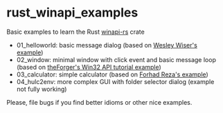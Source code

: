 # rust_winapi_examples

Basic examples to learn the Rust [winapi-rs](https://crates.io/crates/winapi) crate

- 01_helloworld: basic message dialog (based on [Wesley Wiser's example](https://wesleywiser.github.io/post/rust-windows-messagebox-hello-world/))
- 02_window: minimal window with click event and basic message loop (based on [theForger's Win32 API tutorial example](http://www.winprog.org/tutorial/simple_window.html))
- 03_calculator: simple calculator (based on [Forhad Reza's example](https://www.codeproject.com/Tips/1070559/Calculator-Interface-Design-In-Rust-Language))
- 04_hulc2env: more complex GUI with folder selector dialog (example not fully working)

Please, file bugs if you find better idioms or other nice examples.

